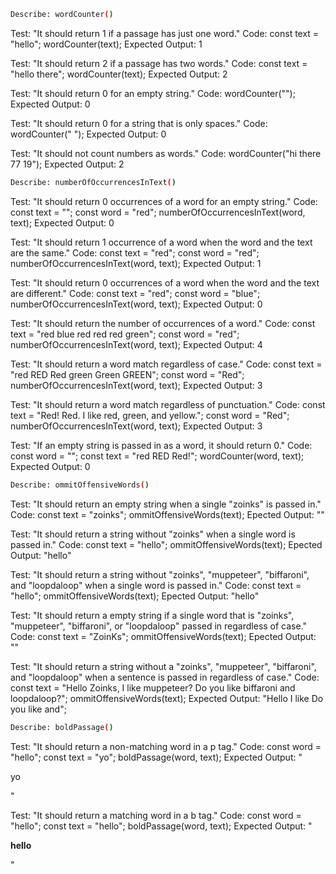```sh
Describe: wordCounter()
```
Test: "It should return 1 if a passage has just one word."
Code:
const text = "hello";
wordCounter(text);
Expected Output: 1

Test: "It should return 2 if a passage has two words."
Code:
const text = "hello there";
wordCounter(text);
Expected Output: 2

Test: "It should return 0 for an empty string."
Code: wordCounter("");
Expected Output: 0

Test: "It should return 0 for a string that is only spaces."
Code: wordCounter("            ");
Expected Output: 0

Test: "It should not count numbers as words."
Code: wordCounter("hi there 77 19");
Expected Output: 2

```sh
Describe: numberOfOccurrencesInText()
```
Test: "It should return 0 occurrences of a word for an empty string."
Code:
const text = "";
const word = "red";
numberOfOccurrencesInText(word, text);
Expected Output: 0

Test: "It should return 1 occurrence of a word when the word and the text are the same."
Code:
const text = "red";
const word = "red";
numberOfOccurrencesInText(word, text);
Expected Output: 1

Test: "It should return 0 occurrences of a word when the word and the text are different."
Code:
const text = "red";
const word = "blue";
numberOfOccurrencesInText(word, text);
Expected Output: 0

Test: "It should return the number of occurrences of a word."
Code:
const text = "red blue red red red green";
const word = "red";
numberOfOccurrencesInText(word, text);
Expected Output: 4

Test: "It should return a word match regardless of case."
Code:
const text = "red RED Red green Green GREEN";
const word = "Red";
numberOfOccurrencesInText(word, text);
Expected Output: 3

Test: "It should return a word match regardless of punctuation."
Code:
const text = "Red! Red. I like red, green, and yellow.";
const word = "Red";
numberOfOccurrencesInText(word, text);
Expected Output: 3

Test: "If an empty string is passed in as a word, it should return 0."
Code:
const word = "";
const text = "red RED Red!";
wordCounter(word, text);
Expected Output: 0

```sh
Describe: ommitOffensiveWords()
```
Test: "It should return an empty string when a single "zoinks" is passed in."
Code:
const text = "zoinks";
ommitOffensiveWords(text);
Epected Output: ""

Test: "It should return a string without "zoinks" when a single word is passed in."
Code:
const text = "hello";
ommitOffensiveWords(text);
Epected Output: "hello"

Test: "It should return a string without "zoinks", "muppeteer", "biffaroni", and "loopdaloop" when a single word is passed in."
Code:
const text = "hello";
ommitOffensiveWords(text);
Epected Output: "hello"

Test: "It should return a empty string if a single word that is "zoinks", "muppeteer", "biffaroni", or "loopdaloop" passed in regardless of case."
Code:
const text = "ZoinKs";
ommitOffensiveWords(text);
Epected Output: ""

Test: "It should return a string without a "zoinks", "muppeteer", "biffaroni", and "loopdaloop" when a sentence is passed in regardless of case."
Code:
const text = "Hello Zoinks, I like muppeteer? Do you like biffaroni and loopdaloop?";
ommitOffensiveWords(text);
Expected Output: "Hello I like Do you like and";

```sh
Describe: boldPassage()
```

Test: "It should return a non-matching word in a p tag."
Code:
const word = "hello";
const text = "yo";
boldPassage(word, text);
Expected Output: "<p>yo</p>"

Test: "It should return a matching word in a b tag."
Code:
const word = "hello";
const text = "hello";
boldPassage(word, text);
Expected Output: "<p><b>hello</b></p>"